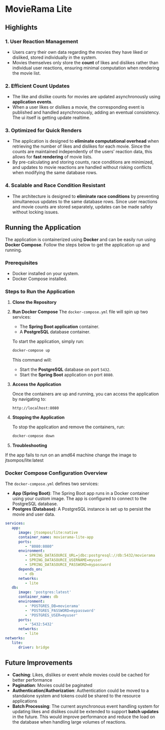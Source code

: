 # MovieRama Lite

## Highlights

### 1. **User Reaction Management**
- Users carry their own data regarding the movies they have liked or disliked, stored individually in the system.
- Movies themselves only store the **count** of likes and dislikes rather than individual user reactions, ensuring minimal computation when rendering the movie list.

### 2. **Efficient Count Updates**
- The like and dislike counts for movies are updated asynchronously using **application events**.
- When a user likes or dislikes a movie, the corresponding event is published and handled asynchronously, adding an eventual consistency. The ui itself is getting update realtime.

### 3. **Optimized for Quick Renders**
- The application is designed to **eliminate computational overhead** when retrieving the number of likes and dislikes for each movie. Since the counts are maintained independently of the users’ reaction data, this allows for **fast rendering** of movie lists.
- By pre-calculating and storing counts, race conditions are minimized, and updates to movie reactions are handled without risking conflicts when modifying the same database rows.

### 4. **Scalable and Race Condition Resistant**
- The architecture is designed to **eliminate race conditions** by preventing simultaneous updates to the same database rows. Since user reactions and movie counts are stored separately, updates can be made safely without locking issues.

## Running the Application
The application is containerized using **Docker** and can be easily run using **Docker Compose**. Follow the steps below to get the application up and running.

### Prerequisites
- Docker installed on your system.
- Docker Compose installed.

### Steps to Run the Application

1. **Clone the Repository**

2. **Run Docker Compose**
   The `docker-compose.yml` file will spin up two services:
    - The **Spring Boot application** container.
    - A **PostgreSQL** database container.

   To start the application, simply run:

   ```bash
   docker-compose up
   ```

   This command will:
    - Start the **PostgreSQL** database on port `5432`.
    - Start the **Spring Boot** application on port `8080`.

3. **Access the Application**

   Once the containers are up and running, you can access the application by navigating to:

   ```
   http://localhost:8080
   ```

4. **Stopping the Application**

   To stop the application and remove the containers, run:

   ```bash
   docker-compose down
   ```
   
5. **Troubleshooting**
  
  If the app fails to run on an amd64 machine change the image to jtsompos/lite:latest

### Docker Compose Configuration Overview

The `docker-compose.yml` defines two services:

- **App (Spring Boot)**: The Spring Boot app runs in a Docker container using your custom image. The app is configured to connect to the PostgreSQL database.
- **Postgres (Database)**: A PostgreSQL instance is set up to persist the movie and user data.

```yaml
services:
   app:
      image: jtsompos/lite:native
      container_name: movierama-lite-app
      ports:
         - "8080:8080"
      environment:
         - SPRING_DATASOURCE_URL=jdbc:postgresql://db:5432/movierama
         - SPRING_DATASOURCE_USERNAME=myuser
         - SPRING_DATASOURCE_PASSWORD=mypassword
      depends_on:
         - db
      networks:
         - lite
   db:
      image: 'postgres:latest'
      container_name: db
      environment:
         - 'POSTGRES_DB=movierama'
         - 'POSTGRES_PASSWORD=mypassword'
         - 'POSTGRES_USER=myuser'
      ports:
         - '5432:5432'
      networks:
         - lite
networks:
   lite:
      driver: bridge
```

## Future Improvements

- **Caching**: Likes, dislikes or event whole movies could be cached for better performance
- **Pagination**: Movies could be paginated
- **Authentication/Authorization**: Authentication could be moved to a standalone system and tokens could be shared to the resource applications
- **Batch Processing**: The current asynchronous event handling system for updating likes and dislikes could be extended to support **batch updates** in the future. This would improve performance and reduce the load on the database when handling large volumes of reactions.
